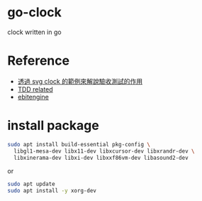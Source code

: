 # go-clock
clock written in go

# Reference

- [透過 svg clock 的範例來解說驗收測試的作用](https://hackmd.io/@JgGTFI_BRjyUv6YuG1bmUQ/SkoTaXWPle)
- [TDD related](https://ithelp.ithome.com.tw/users/20115082/ironman/8190)
- [ebitengine](https://ebitengine.org/en/documents/cheatsheet.html)

# install package

```bash
sudo apt install build-essential pkg-config \
  libgl1-mesa-dev libx11-dev libxcursor-dev libxrandr-dev \
  libxinerama-dev libxi-dev libxxf86vm-dev libasound2-dev
```

or

```bash
sudo apt update
sudo apt install -y xorg-dev
```
